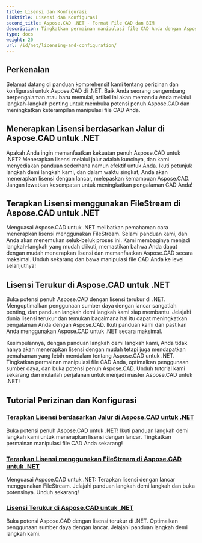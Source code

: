 ```yaml
---
title: Lisensi dan Konfigurasi
linktitle: Lisensi dan Konfigurasi
second_title: Aspose.CAD .NET - Format File CAD dan BIM
description: Tingkatkan permainan manipulasi file CAD Anda dengan Aspose.CAD untuk .NET! Terapkan lisensi dengan lancar menggunakan FileStream atau melalui tutorial langkah demi langkah kami.
type: docs
weight: 20
url: /id/net/licensing-and-configuration/
---
```


## Perkenalan

Selamat datang di panduan komprehensif kami tentang perizinan dan konfigurasi untuk Aspose.CAD di .NET. Baik Anda seorang pengembang berpengalaman atau baru memulai, artikel ini akan memandu Anda melalui langkah-langkah penting untuk membuka potensi penuh Aspose.CAD dan meningkatkan keterampilan manipulasi file CAD Anda.

## Menerapkan Lisensi berdasarkan Jalur di Aspose.CAD untuk .NET

Apakah Anda ingin memanfaatkan kekuatan penuh Aspose.CAD untuk .NET? Menerapkan lisensi melalui jalur adalah kuncinya, dan kami menyediakan panduan sederhana namun efektif untuk Anda. Ikuti petunjuk langkah demi langkah kami, dan dalam waktu singkat, Anda akan menerapkan lisensi dengan lancar, melepaskan kemampuan Aspose.CAD. Jangan lewatkan kesempatan untuk meningkatkan pengalaman CAD Anda!

## Terapkan Lisensi menggunakan FileStream di Aspose.CAD untuk .NET

Menguasai Aspose.CAD untuk .NET melibatkan pemahaman cara menerapkan lisensi menggunakan FileStream. Selami panduan kami, dan Anda akan menemukan seluk-beluk proses ini. Kami membaginya menjadi langkah-langkah yang mudah diikuti, memastikan bahwa Anda dapat dengan mudah menerapkan lisensi dan memanfaatkan Aspose.CAD secara maksimal. Unduh sekarang dan bawa manipulasi file CAD Anda ke level selanjutnya!

## Lisensi Terukur di Aspose.CAD untuk .NET

Buka potensi penuh Aspose.CAD dengan lisensi terukur di .NET. Mengoptimalkan penggunaan sumber daya dengan lancar sangatlah penting, dan panduan langkah demi langkah kami siap membantu. Jelajahi dunia lisensi terukur dan temukan bagaimana hal itu dapat meningkatkan pengalaman Anda dengan Aspose.CAD. Ikuti panduan kami dan pastikan Anda menggunakan Aspose.CAD untuk .NET secara maksimal.

Kesimpulannya, dengan panduan langkah demi langkah kami, Anda tidak hanya akan menerapkan lisensi dengan mudah tetapi juga mendapatkan pemahaman yang lebih mendalam tentang Aspose.CAD untuk .NET. Tingkatkan permainan manipulasi file CAD Anda, optimalkan penggunaan sumber daya, dan buka potensi penuh Aspose.CAD. Unduh tutorial kami sekarang dan mulailah perjalanan untuk menjadi master Aspose.CAD untuk .NET!
## Tutorial Perizinan dan Konfigurasi
### [Terapkan Lisensi berdasarkan Jalur di Aspose.CAD untuk .NET](./apply-license-by-path/)
 Buka potensi penuh Aspose.CAD untuk .NET! Ikuti panduan langkah demi langkah kami untuk menerapkan lisensi dengan lancar. Tingkatkan permainan manipulasi file CAD Anda sekarang!
### [Terapkan Lisensi menggunakan FileStream di Aspose.CAD untuk .NET](./apply-license-using-filestream/)
Menguasai Aspose.CAD untuk .NET: Terapkan lisensi dengan lancar menggunakan FileStream. Jelajahi panduan langkah demi langkah dan buka potensinya. Unduh sekarang!
### [Lisensi Terukur di Aspose.CAD untuk .NET](./metered-licensing/)
Buka potensi Aspose.CAD dengan lisensi terukur di .NET. Optimalkan penggunaan sumber daya dengan lancar. Jelajahi panduan langkah demi langkah kami.